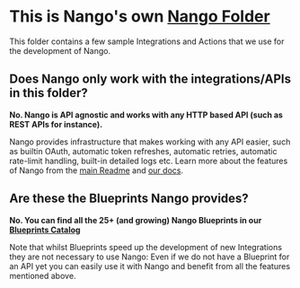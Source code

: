 # This is Nango's own [Nango Folder](https://docs.nango.dev/architecture)

This folder contains a few sample Integrations and Actions that we use for the development of Nango.

## Does Nango only work with the integrations/APIs in this folder?

**No. Nango is API agnostic and works with any HTTP based API (such as REST APIs for instance).**

Nango provides infrastructure that makes working with any API easier, such as builtin OAuth, automatic token refreshes, automatic retries, automatic rate-limit handling, built-in detailed logs etc.
Learn more about the features of Nango from the [main Readme](https://github.com/NangoHQ/nango) and [our docs](https://docs.nango.dev).

## Are these the Blueprints Nango provides?

**No. You can find all the 25+ (and growing) Nango Blueprints in our [Blueprints Catalog](https://docs.nango.dev/blueprint-catalog/blueprint-overview)**

Note that whilst Blueprints speed up the development of new Integrations they are not necessary to use Nango: Even if we do not have a Blueprint for an API yet you can easily use it with Nango and benefit from all the features mentioned above.
